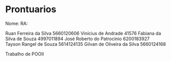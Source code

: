 Prontuarios
===========
Nome:                         RA:

Ruan Ferreira da Silva        5660120606
Vinícius de Andrade           41576
Fabiana da Silva de Souza     4997011894
José Roberto do Patrocinio    6200183927  
Tayson Rangel de Souza        5614124135 
Gilvan de Oliveira da Silva   5660124168


Trabalho de POOII
